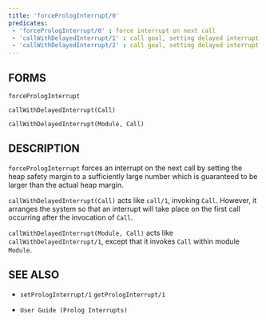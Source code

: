 ```yaml
---
title: 'forcePrologInterrupt/0'
predicates:
 - 'forcePrologInterrupt/0' : force interrupt on next call
 - 'callWithDelayedInterrupt/1' : call goal, setting delayed interrupt
 - 'callWithDelayedInterrupt/2' : call goal, setting delayed interrupt
---
```


## FORMS
```
forcePrologInterrupt

callWithDelayedInterrupt(Call)

callWithDelayedInterrupt(Module, Call)
```
## DESCRIPTION

`forcePrologInterrupt` forces an interrupt on the next call by setting the heap safety margin to a sufficiently large number which is guaranteed to be larger than the actual heap margin.

`callWithDelayedInterrupt(Call)` acts like `call/1`, invoking `Call`. However, it arranges the system so that an interrupt will take place on the first call occurring after the invocation of `Call`.

`callWithDelayedInterrupt(Module, Call)` acts like `callWithDelayedInterrupt/1`, except that it invokes `Call` within module `Module`.


## SEE ALSO

- `setPrologInterrupt/1`
`getPrologInterrupt/1`

- `User Guide (Prolog Interrupts)`
